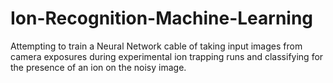 # Ion-Recognition-Machine-Learning
Attempting to train a Neural Network cable of taking input images from camera exposures during experimental ion trapping runs and classifying for the presence of an ion on the noisy image.
